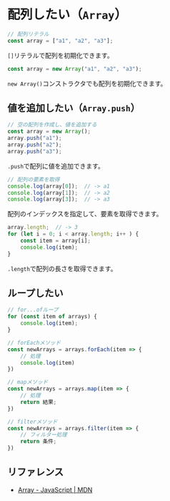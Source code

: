 # 配列したい（`Array`）

```js
// 配列リテラル
const array = ["a1", "a2", "a3"];
```

`[]`リテラルで配列を初期化できます。

```js
const array = new Array("a1", "a2", "a3");
```

`new Array()`コンストラクタでも配列を初期化できます。

## 値を追加したい（`Array.push`）

```js
// 空の配列を作成し、値を追加する
const array = new Array();
array.push("a1");
array.push("a2");
array.push("a3");
```

`.push`で配列に値を追加できます。

```js
// 配列の要素を取得
console.log(array[0]);  // -> a1
console.log(array[1]);  // -> a2
console.log(array[3]);  // -> a3
```

配列のインデックスを指定して、要素を取得できます。

```js
array.length;  // -> 3
for (let i = 0; i < array.length; i++ ) {
    const item = array[i];
    console.log(item);
}
```

`.length`で配列の長さを取得できます。

## ループしたい

```js
// for...ofループ
for (const item of arrays) {
    console.log(item);
}
```

```js
// forEachメソッド
const newArrays = arrays.forEach(item => {
    // 処理
    console.log(item)
})
```

```js
// mapメソッド
const newArrays = arrays.map(item => {
    // 処理
    return 結果;
})
```

```js
// filterメソッド
const newArrays = arrays.filter(item => {
    // フィルター処理
    return 条件;
})
```

## リファレンス

- [Array - JavaScript | MDN](https://developer.mozilla.org/ja/docs/Web/JavaScript/Reference/Global_Objects/Array)
